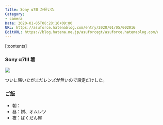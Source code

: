 ```yaml
---
Title: Sony α7Ⅲ が届いた
Category:
- camera
Date: 2020-01-05T00:20:16+09:00
URL: https://asuforce.hatenablog.com/entry/2020/01/05/002016
EditURL: https://blog.hatena.ne.jp/asuforcegt/asuforce.hatenablog.com/atom/entry/26006613493289255
---
```


[:contents]

###  Sony α7Ⅲ 着

<span itemtype="http://schema.org/Photograph" itemscope="itemscope"><img class="magnifiable" src="https://lh3.googleusercontent.com/-qk0HFARVz1M/XhCs3aO0OlI/AAAAAAABECk/X4AqTpYpnSYhluZ2R4UEMxgX1ywWIxtxwCE0YBhgL/s1200/IMG_0488.HEIC" itemprop="image"></span>

ついに届いたがまだレンズが無いので設定だけした。

### ご飯

- 朝：
- 昼：餅、オムレツ
- 夜：ばくだん屋
